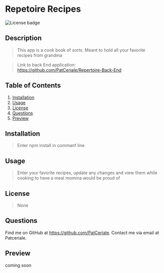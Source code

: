 # **Repetoire Recipes**

![License badge](https://img.shields.io/badge/license-None-success)

## **Description**

> This app is a cook book of sorts. Meant to hold all your favorite recipes from grandma

> Link to back End application: https://github.com/PatCeriale/Repertoire-Back-End

## **Table of Contents**

1. [Installation](#installation)
1. [Usage](#usage)
1. [License](#license)
1. [Questions](#questions)
1. [Preview](#preview)

## **Installation**

> Enter npm install in commanf line

## **Usage**

> Enter your favorite recipes, update any changes and view them while cooking to have a meal momma would be proud of

## **License**

> None

## **Questions**

Find me on GitHub at https://github.com/PatCeriale.
Contact me via email at Patceriale.

## **Preview**

coming soon

